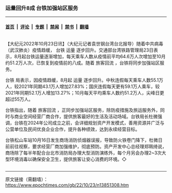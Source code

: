 ### 运量回升8成 台铁加强站区服务

---

#### [首页](../../../..?n13851308) &nbsp;|&nbsp; [评论](../../../../../epoch-comment?n13851308) &nbsp;|&nbsp; [专题](../../../../../epoch-special?n13851308) &nbsp;|&nbsp; [禁闻](../../../../../epoch-news?n13851308) &nbsp;|&nbsp; [禁书](../../../../../books?n13851308) &nbsp;|&nbsp; [翻墙](https://github.com/gfw-breaker/nogfw/blob/master/README.md?n13851308)


<div class="column" id="artbody" itemprop="articleBody">
 <!-- article content begin -->
 <p>
  【大纪元2022年10月23日讯】（大纪元记者袁世钢台湾台北报导）随着中共病毒（武汉肺炎）疫情趋缓，
  <ok href="https://www.epochtimes.com/gb/tag/%E5%8F%B0%E9%93%81.html">
   台铁
  </ok>
  <ok href="https://www.epochtimes.com/gb/tag/%E8%BF%90%E9%87%8F.html">
   运量
  </ok>
  逐步回升。交通部台湾铁路管理局23日表示，8月起台铁运量逐渐增加，每天乘车人数从疫情前平均64.6万人次增加至10月约51.2万人次，已恢复到疫情前的八成。随着
  <ok href="https://www.epochtimes.com/gb/tag/%E6%97%85%E5%AE%A2%E5%9B%9E%E6%B5%81.html">
   旅客回流
  </ok>
  ，台铁将同步加强站区服务。
 </p>
 <p>
  <ok href="https://www.epochtimes.com/gb/tag/%E5%8F%B0%E9%93%81.html">
   台铁
  </ok>
  局表示，因疫情趋缓，8月起
  <ok href="https://www.epochtimes.com/gb/tag/%E8%BF%90%E9%87%8F.html">
   运量
  </ok>
  逐步回升。中秋连假每天乘车人数55.1万人，较2021年同期43.1万人增加27.83%；国庆连假每天更有59.1万人乘车，较2021年同期52.1万人增加13.27%；10月每天平均乘车人数约51.2万人，尖峰日更超过55万人。
 </p>
 <p>
  台铁指出，随着
  <ok href="https://www.epochtimes.com/gb/tag/%E6%97%85%E5%AE%A2%E5%9B%9E%E6%B5%81.html">
   旅客回流
  </ok>
  ，正同步加强站区服务，除防疫措施及旅运服务外，同时与商业空间经营厂商合作，提供旅客最好的生活及活动场域。台铁局长杜微强调，台铁在2024年公司成立之前，会详细规划资产开发模式，善用资源并广泛与公营单位及民间优良企业合作，提升各种绩效，达到永续经营目标。
 </p>
 <p>
  台铁松山车站10月16日发生商场消防侦烟器误报，导致防火铁卷门降下，杜微日前前往视察，要求经营厂商加强维护，彻底预防。资产开发中心总经理郑珮绮说，商场除了每半年配合台北市消防局办理大型消防演练外，每个月另会办理2~3次大型环境消毒以确保安全卫生，提供旅客让安心消费的环境。◇
 </p>
 <!-- article content end -->
</div>


<img src='http://gfw-breaker.win/easy2view/pages/ncid1349361/n13851308.md' width='0px' height='0px'/>

---

原文链接（需翻墙）：https://www.epochtimes.com/gb/22/10/23/n13851308.htm